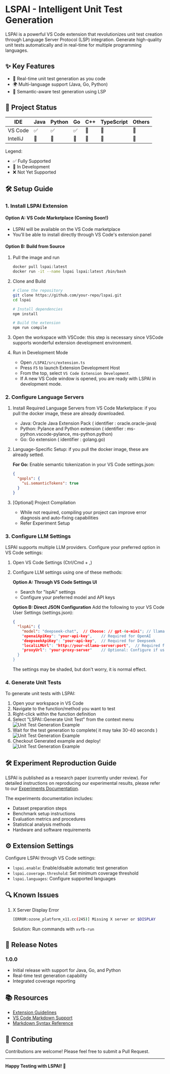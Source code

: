 # LSPAI - Intelligent Unit Test Generation

LSPAI is a powerful VS Code extension that revolutionizes unit test creation through Language Server Protocol (LSP) integration. Generate high-quality unit tests automatically and in real-time for multiple programming languages.

## ✨ Key Features

- 🚀 Real-time unit test generation as you code
- 🌍 Multi-language support (Java, Go, Python)
- 🎯 Semantic-aware test generation using LSP

## 🎯 Project Status

| IDE      | Java | Python | Go  | C++ | TypeScript | Others |
|----------|------|--------|-----|-----|------------|--------|
| VS Code  | ✅   | ✅     | ✅  | 🚧  | 🚧         | 🚧     |
| IntelliJ | 🚧   | 🚧     | 🚧  | 🚧  | 🚧         | 🚧     |

Legend:
- ✅ Fully Supported
- 🚧 In Development
- ❌ Not Yet Supported

## 🛠️ Setup Guide

### 1. Install LSPAI Extension

#### Option A: VS Code Marketplace (Coming Soon!)
- LSPAI will be available on the VS Code marketplace
- You'll be able to install directly through VS Code's extension panel

#### Option B: Build from Source
1. Pull the image and run
   ```bash
   docker pull lspai:latest
   docker run -it --name lspai lspai:latest /bin/bash
   ```

2. Clone and Build
   ```bash
   # Clone the repository
   git clone https://github.com/your-repo/lspai.git
   cd lspai

   # Install dependencies
   npm install

   # Build the extension
   npm run compile
   ```

3. Open the workspace with VSCode: this step is necessary since VSCode supports wonderful extension development environment.

4. Run in Development Mode
   - Open `/LSPAI/src/extension.ts`
   - Press `F5` to launch Extension Development Host
   - From the top, select `VS Code Extension Development`.
   - If A new VS Code window is opened, you are ready with LSPAI in development mode.

### 2. Configure Language Servers

1. Install Required Language Servers from VS Code Marketplace: if you pull the docker image, these are already downloaded.
   - Java: Oracle Java Extension Pack ( identifier : oracle.oracle-java)
   - Python: Pylance and Python extension ( identifier : ms-python.vscode-pylance, ms-python.python)
   - Go: Go extension ( identifier : golang.go)

2. Language-Specific Setup: if you pull the docker image, these are already setted.
   
   **For Go:**
   Enable semantic tokenization in your VS Code settings.json:
   ```json
   {
     "gopls": {
       "ui.semanticTokens": true
     }
   }
   ```

3. [Optional] Project Compilation
   - While not required, compiling your project can improve error diagnosis and auto-fixing capabilities
   - Refer Experiment Setup

### 3. Configure LLM Settings

LSPAI supports multiple LLM providers. Configure your preferred option in VS Code settings:

1. Open VS Code Settings (Ctrl/Cmd + ,)
2. Configure LLM settings using one of these methods:

   **Option A: Through VS Code Settings UI**
   - Search for "lspAi" settings
   - Configure your preferred model and API keys

   **Option B: Direct JSON Configuration**
   Add the following to your VS Code User Settings (settings.json):
   ```json
   {
     "lspAi": {
       "model": "deepseek-chat",  // Choose: // gpt-4o-mini"; // llama3-70b // deepseek-chat
       "openaiApiKey": "your-api-key",    // Required for OpenAI
       "deepseekApiKey": "your-api-key",  // Required for Deepseek
       "localLLMUrl": "http://your-ollama-server:port",  // Required for Ollama
       "proxyUrl": "your-proxy-server"    // Optional: Configure if using a proxy
     }
   }
   ```
   The settings may be shaded, but don't worry, it is normal effect.

### 4. Generate Unit Tests

To generate unit tests with LSPAI:

1. Open your workspace in VS Code
2. Navigate to the function/method you want to test
3. Right-click within the function definition
4. Select "LSPAI::Generate Unit Test" from the context menu
![Unit Test Generation Example](doc/assets/simulateExampleFig.png)
5. Wait for the test generation to complete( it may take 30-40 seconds )
![Unit Test Generation Example](doc/assets/loadingFig.png)
6. Checkout Generated example and deploy!
![Unit Test Generation Example](doc/assets/resultFig.png)



## 🛠️ Experiment Reproduction Guide
LSPAI is published as a research paper (currently under review). For detailed instructions on reproducing our experimental results, please refer to our [Experiments Documentation](./doc/ExperimentReproduction.md).

The experiments documentation includes:
- Dataset preparation steps
- Benchmark setup instructions
- Evaluation metrics and procedures
- Statistical analysis methods
- Hardware and software requirements

## ⚙️ Extension Settings

Configure LSPAI through VS Code settings:

* `lspai.enable`: Enable/disable automatic test generation
* `lspai.coverage.threshold`: Set minimum coverage threshold
* `lspai.languages`: Configure supported languages

## 🔍 Known Issues

1. X Server Display Error
   ```bash
   [ERROR:ozone_platform_x11.cc(245)] Missing X server or $DISPLAY
   ```
   Solution: Run commands with `xvfb-run`

## 📝 Release Notes

### 1.0.0
- Initial release with support for Java, Go, and Python
- Real-time test generation capability
- Integrated coverage reporting

## 📚 Resources

- [Extension Guidelines](https://code.visualstudio.com/api/references/extension-guidelines)
- [VS Code Markdown Support](http://code.visualstudio.com/docs/languages/markdown)
- [Markdown Syntax Reference](https://help.github.com/articles/markdown-basics/)

## 🤝 Contributing

Contributions are welcome! Please feel free to submit a Pull Request.

---

**Happy Testing with LSPAI! 🎉**

